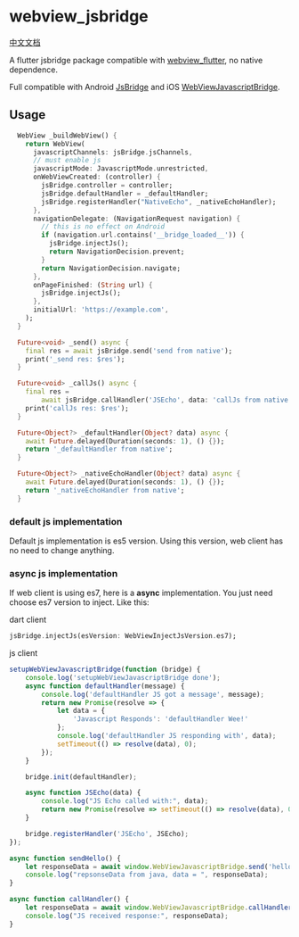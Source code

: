 # webview_jsbridge

[中文文档](https://github.com/KouYiGuo/webview_jsbridge/blob/main/doc/README.zh_CN.md)

A flutter jsbridge package compatible with [webview_flutter](https://github.com/flutter/plugins/tree/master/packages/webview_flutter/webview_flutter), no native dependence.

Full compatible with Android [JsBridge](https://github.com/lzyzsd/JsBridge) and iOS [WebViewJavascriptBridge](https://github.com/marcuswestin/WebViewJavascriptBridge).

## Usage

```dart
  WebView _buildWebView() {
    return WebView(
      javascriptChannels: jsBridge.jsChannels,
      // must enable js
      javascriptMode: JavascriptMode.unrestricted,
      onWebViewCreated: (controller) {
        jsBridge.controller = controller;
        jsBridge.defaultHandler = _defaultHandler;
        jsBridge.registerHandler("NativeEcho", _nativeEchoHandler);
      },
      navigationDelegate: (NavigationRequest navigation) {
        // this is no effect on Android
        if (navigation.url.contains('__bridge_loaded__')) {
          jsBridge.injectJs();
          return NavigationDecision.prevent;
        }
        return NavigationDecision.navigate;
      },
      onPageFinished: (String url) {
        jsBridge.injectJs();
      },
      initialUrl: 'https://example.com',
    );
  }

  Future<void> _send() async {
    final res = await jsBridge.send('send from native');
    print('_send res: $res');
  }

  Future<void> _callJs() async {
    final res =
        await jsBridge.callHandler('JSEcho', data: 'callJs from native');
    print('callJs res: $res');
  }

  Future<Object?> _defaultHandler(Object? data) async {
    await Future.delayed(Duration(seconds: 1), () {});
    return '_defaultHandler from native';
  }

  Future<Object?> _nativeEchoHandler(Object? data) async {
    await Future.delayed(Duration(seconds: 1), () {});
    return '_nativeEchoHandler from native';
  }
```

### default js implementation

Default js implementation is es5 version. Using this version, web client has no need to change anything.

### async js implementation

If web client is using es7, here is a **async** implementation. You just need choose es7 version to inject. Like this:

dart client

```dart
jsBridge.injectJs(esVersion: WebViewInjectJsVersion.es7);
```

js client

```js
setupWebViewJavascriptBridge(function (bridge) {
    console.log('setupWebViewJavascriptBridge done');
    async function defaultHandler(message) {
        console.log('defaultHandler JS got a message', message);
        return new Promise(resolve => {
            let data = {
                'Javascript Responds': 'defaultHandler Wee!'
            };
            console.log('defaultHandler JS responding with', data);
            setTimeout(() => resolve(data), 0);
        });
    }

    bridge.init(defaultHandler);

    async function JSEcho(data) {
        console.log("JS Echo called with:", data);
        return new Promise(resolve => setTimeout(() => resolve(data), 0));
    }

    bridge.registerHandler('JSEcho', JSEcho);
});

async function sendHello() {
    let responseData = await window.WebViewJavascriptBridge.send('hello');
    console.log("repsonseData from java, data = ", responseData);
}

async function callHandler() {
    let responseData = await window.WebViewJavascriptBridge.callHandler('NativeEcho', { 'key': 'value' });
    console.log("JS received response:", responseData);
}
```
